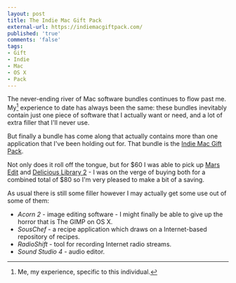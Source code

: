```yaml
---
layout: post
title: The Indie Mac Gift Pack
external-url: https://indiemacgiftpack.com/
published: 'true'
comments: 'false'
tags:
- Gift
- Indie
- Mac
- OS X
- Pack
---
```


The never-ending river of Mac software bundles continues to flow past me. My[^1] experience to date has always been the same: these bundles inevitably contain just one piece of software that I actually want or need, and a lot of extra filler that I'll never use.

But finally a bundle has come along that actually contains more than one application that I've been holding out for. That bundle is the [Indie Mac Gift Pack][].

Not only does it roll off the tongue, but for $60 I was able to pick up [Mars Edit][] and [Delicious Library 2][] - I was on the verge of buying both for a combined total of $80 so I'm very pleased to make a bit of a saving.

As usual there is still some filler however I may actually get some use out of some of them:

* *Acorn 2* - image editing software - I might finally be able to give up the horror that is The GIMP on OS X.
* *SousChef* - a recipe application which draws on a Internet-based repository of recipes.
* *RadioShift* - tool for recording Internet radio streams.
* *Sound Studio 4* - audio editor.



[Indie Mac Gift Pack]: https://indiemacgiftpack.com/
[Mars Edit]: http://www.red-sweater.com/marsedit/
[Delicious Library 2]: http://www.delicious-monster.com/



[^1]: Me, my experience, specific to this individual.
